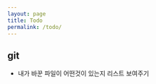 ```yaml
---
layout: page
title: Todo
permalink: /todo/
---
```


## git

- 내가 바꾼 파일이 어떤것이 있는지 리스트 보여주기


<div class="disqus-comments">
  <div id="disqus_thread"></div>
  <script type="text/javascript">
    /* <![CDATA[ */
    var disqus_shortname = "{{ site.disqus_shortname }}";
    var disqus_identifier = "{{ site.url }}_{{ page.title }}";
    var disqus_title = "{{ page.title }}";

    /* * * DON'T EDIT BELOW THIS LINE * * */
    (function() {
        var dsq = document.createElement('script'); dsq.type = 'text/javascript'; dsq.async = true;
        dsq.src = '//' + disqus_shortname + '.disqus.com/embed.js';
        (document.getElementsByTagName('head')[0] || document.getElementsByTagName('body')[0]).appendChild(dsq);
    })();
    /* ]]> */
  </script>
</div>

